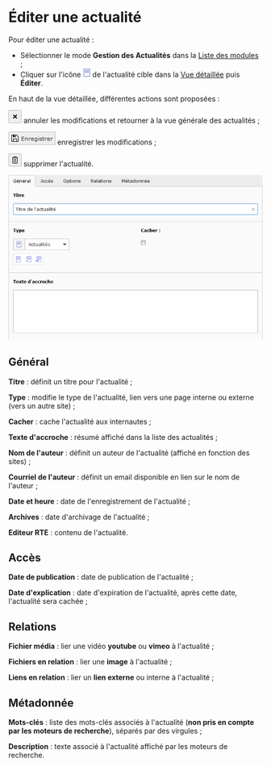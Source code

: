 # Éditer une actualité

Pour éditer une actualité :

* Sélectionner le mode **Gestion des Actualités** dans la [Liste des modules](../premiers-pas/se-reperer-dans-le-backend.md) ;
* Cliquer sur l'icône ![](../../.gitbook/assets/icone_actu.png) de l'actualité cible dans la [Vue détaillée](../premiers-pas/se-reperer-dans-le-backend.md) puis **Éditer**.

En haut de la vue détaillée, différentes actions sont proposées :

![](../../.gitbook/assets/btn_page_cancel.png%20%281%29.png) annuler les modifications et retourner à la vue générale des actualités ;

![](../../.gitbook/assets/btn_page_save.png) enregistrer les modifications ;

![](../../.gitbook/assets/btn_page_remove%20%281%29.png) supprimer l'actualité.

![](../../.gitbook/assets/add_actu_detail.png)

## Général

**Titre** : définit un titre pour l'actualité ;

**Type** : modifie le type de l'actualité, lien vers une page interne ou externe \(vers un autre site\) ;

**Cacher** : cache l'actualité aux internautes ;

**Texte d'accroche** : résumé affiché dans la liste des actualités ;

**Nom de l'auteur** : définit un auteur de l'actualité \(affiché en fonction des sites\) ;

**Courriel de l'auteur** : définit un email disponible en lien sur le nom de l'auteur ;

**Date et heure** : date de l'enregistrement de l'actualité ;

**Archives** : date d'archivage de l'actualité ;

**Editeur RTE** : contenu de l'actualité.

## Accès

**Date de publication** : date de publication de l'actualité ;

**Date d'explication** : date d'expiration de l'actualité, après cette date, l'actualité sera cachée ;

## Relations

**Fichier média** : lier une vidéo **youtube** ou **vimeo** à l'actualité ;

**Fichiers en relation** : lier une **image** à l'actualité ;

**Liens en relation** : lier un **lien externe** ou interne à l'actualité ;

## Métadonnée

**Mots-clés** : liste des mots-clés associés à l'actualité \(**non pris en compte par les moteurs de recherche**\), séparés par des virgules ;

**Description** : texte associé à l'actualité affiché par les moteurs de recherche.

